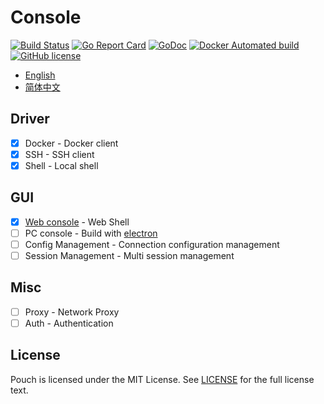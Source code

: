 # Console

[![Build Status](https://travis-ci.org/wzshiming/console.svg?branch=master)](https://travis-ci.org/wzshiming/console)
[![Go Report Card](https://goreportcard.com/badge/github.com/wzshiming/console)](https://goreportcard.com/report/github.com/wzshiming/console)
[![GoDoc](https://godoc.org/github.com/wzshiming/console?status.svg)](https://godoc.org/github.com/wzshiming/console)
[![Docker Automated build](https://img.shields.io/docker/cloud/automated/wzshiming/web_console.svg)](https://hub.docker.com/r/wzshiming/web_console)
[![GitHub license](https://img.shields.io/github/license/wzshiming/console.svg)](https://github.com/wzshiming/console/blob/master/LICENSE)

- [English](https://github.com/wzshiming/console/blob/master/README.md)
- [简体中文](https://github.com/wzshiming/console/blob/master/README_cn.md)

## Driver
- [x] Docker - Docker client
- [x] SSH - SSH client
- [x] Shell - Local shell

## GUI
- [x] [Web console](https://github.com/wzshiming/console/blob/master/cmd/web_console/) - Web Shell
- [ ] PC console - Build with [electron](https://github.com/electron/electron)
- [ ] Config Management - Connection configuration management
- [ ] Session Management - Multi session management

## Misc
- [ ] Proxy - Network Proxy
- [ ] Auth - Authentication

## License

Pouch is licensed under the MIT License. See [LICENSE](https://github.com/wzshiming/console/blob/master/LICENSE) for the full license text.
